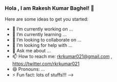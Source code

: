 ### Hola , I am Rakesh Kumar Baghel! 👋


Here are some ideas to get you started:

- 🔭 I’m currently working on ...
- 🌱 I’m currently learning ...
- 👯 I’m looking to collaborate on ...
- 🤔 I’m looking for help with ...
- 💬 Ask me about ...
- 📫 How to reach me: rkrkumar021@gmail.com , https://twitter.com/rkrkumar021
- 😄 Pronouns: ...
- ⚡ Fun fact: lots of stuffs!!!
-->
